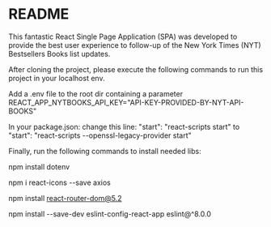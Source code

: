 # README

This fantastic React Single Page Application (SPA) was developed to provide the best user experience to follow-up of the New York Times (NYT) Bestsellers Books list updates.

After cloning the project, please execute the following commands to run this project in your localhost env.

Add a .env file to the root dir containing a parameter 
REACT_APP_NYTBOOKS_API_KEY="API-KEY-PROVIDED-BY-NYT-API-BOOKS"

In your package.json: change this line:
"start": "react-scripts start"
to
"start": "react-scripts --openssl-legacy-provider start"

Finally, run the following commands to install needed libs:

npm install dotenv

npm i react-icons --save axios

npm install react-router-dom@5.2

npm install --save-dev eslint-config-react-app eslint@^8.0.0
